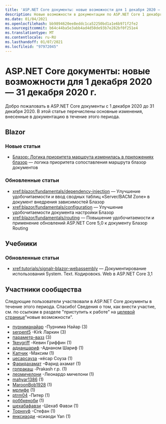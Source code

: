 ```yaml
---
title: 'ASP.NET Core документы: новые возможности для 1 декабря 2020 — 31 декабря 2020 г.'
description: Новые возможности в документации по ASP.NET Core 1 декабря 2020-31 декабря 2020.
ms.date: 01/04/2021
ms.openlocfilehash: bb9894620ee8eddc1ca52250bd1a1e6b971f2fe2
ms.sourcegitcommit: b64c44ba5e3abb4ad4d50de93b7e282bf0f251e4
ms.translationtype: MT
ms.contentlocale: ru-RU
ms.lasthandoff: 01/07/2021
ms.locfileid: "97972045"
---
```

# <a name="aspnet-core-docs-whats-new-for-december-1-2020---december-31-2020"></a>ASP.NET Core документы: новые возможности для 1 декабря 2020 — 31 декабря 2020 г.

Добро пожаловать в ASP.NET Core документы с 1 декабря 2020 до 31 декабря 2020. В этой статье перечислены основные изменения, внесенные в документацию в течение этого периода.

## <a name="blazor"></a>Blazor

### <a name="new-articles"></a>Новые статьи

- [Блазор: Логика приоритета маршрута изменилась в приложениях блазор](/dotnet/core/compatibility/aspnet-core/5.0/blazor-routing-logic-changed) — логика приоритета сопоставления маршрута блазор документов

### <a name="updated-articles"></a>Обновленные статьи

- <xref:blazor/fundamentals/dependency-injection> — Улучшение удобочитаемости и ввод сводных таблиц «Server/ВАСМ Zone» в документ внедрения зависимостей Блазор
- <xref:blazor/fundamentals/configuration> — Улучшение удобочитаемости документа настройки Блазор
- <xref:blazor/fundamentals/routing> — Повышение удобочитаемости и применение обновлений ASP.NET Core 5,0 к документу Блазор Routing

## <a name="tutorials"></a>Учебники

### <a name="updated-articles"></a>Обновленные статьи

- <xref:tutorials/signalr-blazor-webassembly> — Документирование использования System. Text. Кодировокs. Web в ASP.NET Core 3,1

## <a name="community-contributors"></a>Участники сообщества

Следующие пользователи участвовали в ASP.NET Core документы в течение этого периода. Спасибо! Сведения о том, как внести участие, см. по ссылкам в разделе "приступить к работе" на [целевой странице](index.yml)"новые возможности".

- [пурниманайар](https://github.com/poornimanayar) -Пурнима Найар (3)
- [serpent5](https://github.com/serpent5) -Kirk Ларкин (3)
- [параметр-вазз](https://github.com/the-wazz) (3)
- [1kevgriff](https://github.com/1kevgriff) -Кевин Гриффин (1)
- [аднаншариф](https://github.com/adnanSharif) -Аднаном Шариф (1)
- [Капчик](https://github.com/CAPCHIK) -Максим (1)
- [цесарсауза](https://github.com/cesarsouza) -кéсар Соуза (1)
- [Фаридахамат](https://github.com/FaridAhamat) -Фарид ахамат (1)
- [грпракаш](https://github.com/grprakash) -Prakash г.р. (1)
- [леомичелони](https://github.com/leomicheloni) -Леонардо мичелони (1)
- [mahyar1386](https://github.com/mahyar1386) (1)
- [MaroonBob1928](https://github.com/MaroonBob1928) (1)
- [мрлифе](https://github.com/mrlife) (1)
- [ptrm04](https://github.com/ptrm04) -Питер (1)
- [роббкеноби](https://github.com/robbkenobi) (1)
- [шехабафавзи](https://github.com/shehabafawzy) -Шехаб Фавзи (1)
- [Торнхуф](https://github.com/Tornhoof) -Стефан (1)
- [янксиаоди](https://github.com/yanxiaodi) -ксиаоди Yan (1)
